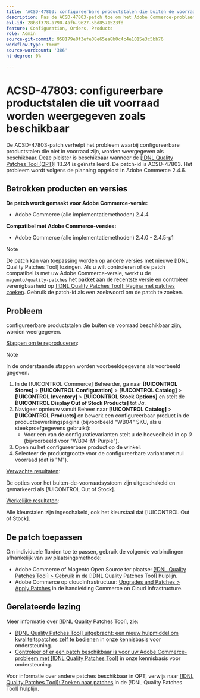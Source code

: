 ```yaml
---
title: 'ACSD-47803: configureerbare productstalen die buiten de voorraad worden weergegeven als beschikbaar'
description: Pas de ACSD-47803-patch toe om het Adobe Commerce-probleem op te lossen wanneer stalen van producten die uit voorraad kunnen worden geconfigureerd, worden weergegeven als beschikbaar.
exl-id: 28b3f378-a790-4af6-9627-5bd8571523fd
feature: Configuration, Orders, Products
role: Admin
source-git-commit: 958179e0f3efe08e65ea8b0c4c4e1015e3c5bb76
workflow-type: tm+mt
source-wordcount: '386'
ht-degree: 0%

---
```


# ACSD-47803: configureerbare productstalen die uit voorraad worden weergegeven zoals beschikbaar

De ACSD-47803-patch verhelpt het probleem waarbij configureerbare productstalen die niet in voorraad zijn, worden weergegeven als beschikbaar. Deze pleister is beschikbaar wanneer de [[!DNL Quality Patches Tool (QPT)]](/help/announcements/adobe-commerce-announcements/magento-quality-patches-released-new-tool-to-self-serve-quality-patches.md) 1.1.24 is geïnstalleerd. De patch-id is ACSD-47803. Het probleem wordt volgens de planning opgelost in Adobe Commerce 2.4.6.

## Betrokken producten en versies

**De patch wordt gemaakt voor Adobe Commerce-versie:**

* Adobe Commerce (alle implementatiemethoden) 2.4.4

**Compatibel met Adobe Commerce-versies:**

* Adobe Commerce (alle implementatiemethoden) 2.4.0 - 2.4.5-p1

>[!NOTE]
>
>De patch kan van toepassing worden op andere versies met nieuwe [!DNL Quality Patches Tool] lozingen. Als u wilt controleren of de patch compatibel is met uw Adobe Commerce-versie, werkt u de `magento/quality-patches` het pakket aan de recentste versie en controleer verenigbaarheid op [[!DNL Quality Patches Tool]: Pagina met patches zoeken](https://experienceleague.adobe.com/tools/commerce-quality-patches/index.html). Gebruik de patch-id als een zoekwoord om de patch te zoeken.

## Probleem

configureerbare productstalen die buiten de voorraad beschikbaar zijn, worden weergegeven.

<u>Stappen om te reproduceren</u>:

>[!NOTE]
>
>In de onderstaande stappen worden voorbeeldgegevens als voorbeeld gegeven.

1. In de [!UICONTROL Commerce] Beheerder, ga naar **[!UICONTROL Stores]** > **[!UICONTROL Configuration]** > **[!UICONTROL Catalog]** > **[!UICONTROL Inventory]** > **[!UICONTROL Stock Options]** en stelt de **[!UICONTROL Display Out of Stock Products]** tot *Ja*.
1. Navigeer opnieuw vanuit Beheer naar **[!UICONTROL Catalog]** > **[!UICONTROL Products]** en bewerk een configureerbaar product in de productbewerkingspagina (bijvoorbeeld &quot;WB04&quot; SKU, als u steekproefgegevens gebruikt):
   * Voor een van de configuratievarianten stelt u de hoeveelheid in op *0* (bijvoorbeeld voor &quot;WB04-M-Purple&quot;).
1. Open nu het configureerbare product op de winkel.
1. Selecteer de productgrootte voor de configureerbare variant met nul voorraad (dat is &quot;M&quot;).

<u>Verwachte resultaten</u>:

De opties voor het buiten-de-voorraadsysteem zijn uitgeschakeld en gemarkeerd als [!UICONTROL Out of Stock].

<u>Werkelijke resultaten</u>:

Alle kleurstalen zijn ingeschakeld, ook het kleurstaal dat [!UICONTROL Out of Stock].

## De patch toepassen

Om individuele flarden toe te passen, gebruik de volgende verbindingen afhankelijk van uw plaatsingsmethode:

* Adobe Commerce of Magento Open Source ter plaatse: [[!DNL Quality Patches Tool] > Gebruik](https://experienceleague.adobe.com/docs/commerce-operations/tools/quality-patches-tool/usage.html) in de [!DNL Quality Patches Tool] hulplijn.
* Adobe Commerce op cloudinfrastructuur: [Upgrades and Patches > Apply Patches](https://experienceleague.adobe.com/docs/commerce-cloud-service/user-guide/develop/upgrade/apply-patches.html) in de handleiding Commerce on Cloud Infrastructure.

## Gerelateerde lezing

Meer informatie over [!DNL Quality Patches Tool], zie:

* [[!DNL Quality Patches Tool] uitgebracht: een nieuw hulpmiddel om kwaliteitspatches zelf te bedienen](/help/announcements/adobe-commerce-announcements/magento-quality-patches-released-new-tool-to-self-serve-quality-patches.md) in onze kennisbasis voor ondersteuning.
* [Controleer of er een patch beschikbaar is voor uw Adobe Commerce-probleem met [!DNL Quality Patches Tool]](/help/support-tools/patches-available-in-qpt-tool/check-patch-for-magento-issue-with-magento-quality-patches.md) in onze kennisbasis voor ondersteuning.

Voor informatie over andere patches beschikbaar in QPT, verwijs naar [[!DNL Quality Patches Tool]: Zoeken naar patches](https://experienceleague.adobe.com/tools/commerce-quality-patches/index.html) in de [!DNL Quality Patches Tool] hulplijn.
